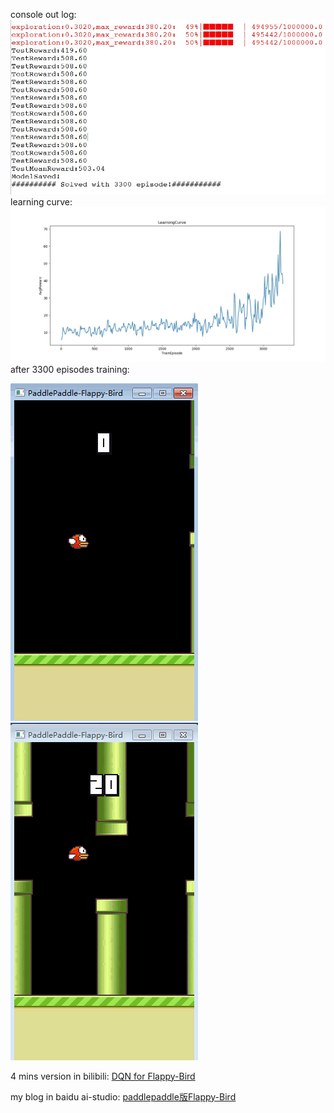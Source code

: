 console out log:
![img](/flappy_bird/log_dir/console_out.jpg) 
learning curve:
![img](/flappy_bird//log_dir/trainCurve.jpeg) 
after 3300 episodes training:

![img](/flappy_bird/log_dir/birdTest01.gif)    ![img](/flappy_bird/log_dir/birdTest02.gif)

4 mins version in bilibili: [DQN for Flappy-Bird](https://www.bilibili.com/video/av49282860/)

my blog in baidu ai-studio: [paddlepaddle版Flappy-Bird](https://aistudio.baidu.com/aistudio/#/projectdetail/51092)
